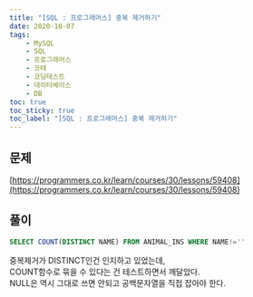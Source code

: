 ```yaml
---
title: "[SQL : 프로그래머스] 중복 제거하기"
date: 2020-10-07
tags:
    - MySQL
    - SQL
    - 프로그래머스
    - 코테
    - 코딩테스트
    - 데이터베이스
    - DB
toc: true
toc_sticky: true
toc_label: "[SQL : 프로그래머스] 중복 제거하기"
---
```

## 문제
[https://programmers.co.kr/learn/courses/30/lessons/59408](https://programmers.co.kr/learn/courses/30/lessons/59408)
## 풀이
```sql
SELECT COUNT(DISTINCT NAME) FROM ANIMAL_INS WHERE NAME!=''
```
중복제거가 DISTINCT인건 인지하고 있었는데,  
COUNT함수로 묶을 수 있다는 건 테스트하면서 깨달았다.  
NULL은 역시 그대로 쓰면 안되고 공백문자열을 직접 잡아야 한다.  